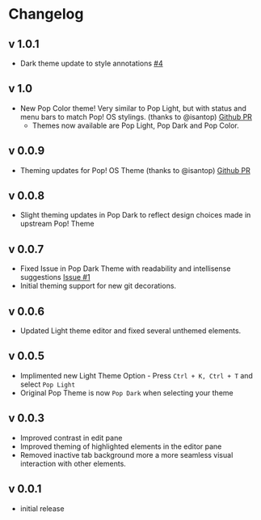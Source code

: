 # Changelog

## v 1.0.1
* Dark theme update to style annotations [#4](https://github.com/artvandelay440/VSCodePopTheme/issues/4)

## v 1.0

* New Pop Color theme! Very similar to Pop Light, but with status and menu bars to match Pop! OS stylings. (thanks to @isantop) [Github PR](https://github.com/artvandelay440/VSCodePopTheme/pull/3)
  * Themes now available are Pop Light, Pop Dark and Pop Color.

## v 0.0.9
* Theming updates for Pop! OS Theme (thanks to @isantop) [Github PR](https://github.com/artvandelay440/VSCodePopTheme/pull/2)

## v 0.0.8
* Slight theming updates in Pop Dark to reflect design choices made in upstream Pop! Theme

## v 0.0.7
* Fixed Issue in Pop Dark Theme with readability and intellisense suggestions [Issue #1](https://github.com/artvandelay440/VSCodePopTheme/issues/1)
* Initial theming support for new git decorations.

## v 0.0.6
* Updated Light theme editor and fixed several unthemed elements.

## v 0.0.5
* Implimented new Light Theme Option - Press `Ctrl + K, Ctrl + T` and select `Pop Light`
* Original Pop Theme is now `Pop Dark` when selecting your theme

## v 0.0.3
* Improved contrast in edit pane
* Improved theming of highlighted elements in the editor pane
* Removed inactive tab background more a more seamless visual interaction with other elements.

## v 0.0.1
* initial release